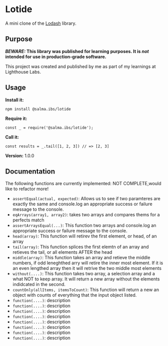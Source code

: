 # Lotide

A mini clone of the [Lodash](https://lodash.com) library.

## Purpose

**_BEWARE:_ This library was published for learning purposes. It is _not_ intended for use in production-grade software.**

This project was created and published by me as part of my learnings at Lighthouse Labs. 

## Usage

**Install it:**

`npm install @salma.ibs/lotide`

**Require it:**

`const _ = require('@salma.ibs/lotide');`

**Call it:**

`const results = _.tail([1, 2, 3]) // => [2, 3]`

**Version:**
1.0.0

## Documentation

The following functions are currently implemented: NOT COMPLETE,would like to refactor more!

* `assertEqual(actual, expected)`: Allows us to see if two paramteres are exactly the same and console.log an appropriate success or failure message to the console.
* `eqArrays(array1, array2)`: takes two arrays and compares thems for a perfects match
* `assertArraysEqual(...)`: This function  two arrays and console.log an appropriate success or failure message to the console.
* `head(array)`: This function will retirev the first element, or head, of an array
* `tail(array)`: This function splices the first elemtn of an array and retieves the tail, or all elements AFTER the head
* `middle(array)`: This function takes an array and retieve the middle numbers, if odd leneghthed arry will retire the inner most element. If it is an even lengthed array then it will retrive the two middle most elements
* `without(....)`: This function takes two array, a selection array and a what NOT to keep array. It will return a new array without the elements indidcated in the second.
* `countOnly(allItems, itemsToCount)`: This function will return a new an object with counts of everything that the input object listed.
* `function(....)`: description 
* `function(....)`: description
* `function(....)`: description
* `function(....)`: description
* `function(....)`: description
* `function(....)`: description
* `function(....)`: description
* `function(....)`: description